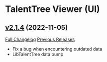 # TalentTree Viewer (UI)

## [v2.1.4](https://github.com/Numynum/TalentViewer/tree/v2.1.4) (2022-11-05)
[Full Changelog](https://github.com/Numynum/TalentViewer/compare/v2.1.3...v2.1.4) [Previous Releases](https://github.com/Numynum/TalentViewer/releases)

- Fix a bug when encountering outdated data  
- LibTalentTree data bump  
